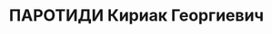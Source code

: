 ---
title: ПАРОТИДИ Кириак Георгиевич
description: 'член Центрального Исполнительного Комитета Абхазской АССР, председатель
  Екатериновского сельского Совета

  Место жительства на момент ареста г. Сухуми, Абхазия

  Место работы и должность на момент ареста \tнарокомат заготовок, уполномоченный

  Дата ареста 1937 г.

  Приговор \tВМН'
---